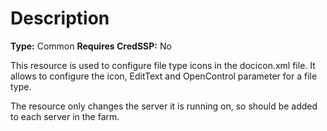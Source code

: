 # Description

**Type:** Common
**Requires CredSSP:** No

This resource is used to configure file type icons in the
docicon.xml file. It allows to configure the icon, EditText
and OpenControl parameter for a file type.

The resource only changes the server it is running on, so
should be added to each server in the farm.
